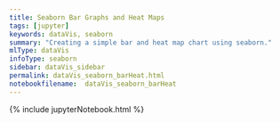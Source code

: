 ```yaml
---
title: Seaborn Bar Graphs and Heat Maps
tags: [jupyter]
keywords: dataVis, seaborn
summary: "Creating a simple bar and heat map chart using seaborn."
mlType: dataVis
infoType: seaborn
sidebar: dataVis_sidebar
permalink: dataVis_seaborn_barHeat.html
notebookfilename:  dataVis_seaborn_barHeat
---
```


{% include jupyterNotebook.html %}